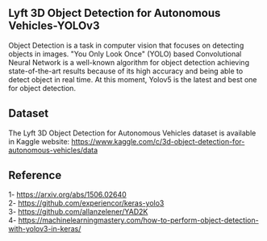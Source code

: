 ## Lyft 3D Object Detection for Autonomous Vehicles-YOLOv3

Object Detection is a task in computer vision that focuses on detecting objects in images. "You Only Look Once" (YOLO) based Convolutional Neural Network is a well-known algorithm for object detection achieving state-of-the-art results because of its high accuracy and being able to detect object in real time. At this moment, Yolov5 is the latest and best one for object detection.

## Dataset
The Lyft 3D Object Detection for Autonomous Vehicles dataset is available in Kaggle website: https://www.kaggle.com/c/3d-object-detection-for-autonomous-vehicles/data

## Reference
1- https://arxiv.org/abs/1506.02640 <br />
2- https://github.com/experiencor/keras-yolo3 <br />
3- https://github.com/allanzelener/YAD2K <br />
4- https://machinelearningmastery.com/how-to-perform-object-detection-with-yolov3-in-keras/

